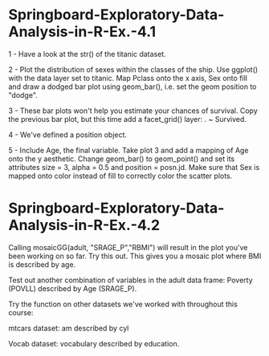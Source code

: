 # Springboard-Exploratory-Data-Analysis-in-R-Ex.-4.1
1 - Have a look at the str() of the titanic dataset.  

2 - Plot the distribution of sexes within the classes of the ship.
  Use ggplot() with the data layer set to titanic.
  Map Pclass onto the x axis, Sex onto fill and draw a dodged bar plot using geom_bar(), i.e. set the geom position to "dodge".

3 - These bar plots won't help you estimate your chances of survival. Copy the previous bar plot, but this time add a facet_grid() layer: . ~ Survived.

4 - We've defined a position object.

5 - Include Age, the final variable.
  Take plot 3 and add a mapping of Age onto the y aesthetic.
  Change geom_bar() to geom_point() and set its attributes size = 3, alpha = 0.5 and position = posn.jd.
  Make sure that Sex is mapped onto color instead of fill to correctly color the scatter plots.

# Springboard-Exploratory-Data-Analysis-in-R-Ex.-4.2

Calling mosaicGG(adult, "SRAGE_P","RBMI") will result in the plot you've been working on so far. Try this out. This gives you a mosaic plot where BMI is described by age.

Test out another combination of variables in the adult data frame: Poverty (POVLL) described by Age (SRAGE_P).

Try the function on other datasets we've worked with throughout this course:

mtcars dataset: am described by cyl

Vocab dataset: vocabulary described by education.
